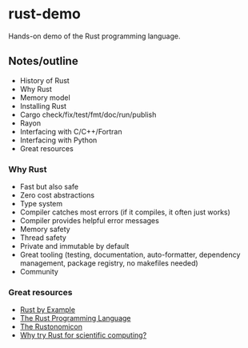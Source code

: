 

# rust-demo

Hands-on demo of the Rust programming language.


## Notes/outline

- History of Rust
- Why Rust
- Memory model
- Installing Rust
- Cargo check/fix/test/fmt/doc/run/publish
- Rayon
- Interfacing with C/C++/Fortran
- Interfacing with Python
- Great resources


### Why Rust

- Fast but also safe
- Zero cost abstractions
- Type system
- Compiler catches most errors (if it compiles, it often just works)
- Compiler provides helpful error messages
- Memory safety
- Thread safety
- Private and immutable by default
- Great tooling (testing, documentation, auto-formatter, dependency management, package registry, no makefiles needed)
- Community


### Great resources

- [Rust by Example](https://doc.rust-lang.org/rust-by-example/)
- [The Rust Programming Language](https://doc.rust-lang.org/book/)
- [The Rustonomicon](https://doc.rust-lang.org/nomicon/)
- [Why try Rust for scientific computing?](https://erambler.co.uk/blog/why-give-rust-a-try/)
